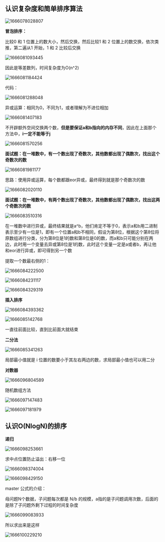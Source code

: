 ## 认识复杂度和简单排序算法

![1666078028807](algorithm.assets/1666078028807.png)

**冒泡排序：**

比较0 和 1 位置上的数大小，然后交换，然后比较1 和 2 位置上的数交换，依次类推，第二遍从1 开始，1 和 2 比较后交换

![1666081093445](algorithm.assets/1666081093445.png)

因此是等差数列，时间复杂度为O(n^2)

![1666081184424](algorithm.assets/1666081184424.png)

代码：

![1666081288048](algorithm.assets/1666081288048.png)

异或运算：相同为0，不同为1，或者理解为不进位相加

![1666081407183](algorithm.assets/1666081407183.png)

不开辟额外空间交换两个数，**但是要保证a和b指向的内存不同**，因此在上面那个方法中，**i一定不能等于j**

![1666081570256](algorithm.assets/1666081570256.png)

**面试题：在一堆数中，有一个数出现了奇数次，其他数都出现了偶数次，找出这个奇数次的数**

![1666081981177](algorithm.assets/1666081981177.png)

思路：使用异或运算，每个数都跟eor异或，最终得到就是那个奇数次的数

![1666082020110](algorithm.assets/1666082020110.png)

**面试题：在一堆数中，有两个数出现了奇数次，其他数都出现了偶数次，找出这两个奇数次的数**

![1666083510316](algorithm.assets/1666083510316.png)

在一堆数中进行异或，最终结果就是a^b，他们肯定不等于0，表示a和b用二进制表示至少有一位是1，即有一个位置a和b不相同，假设为第8位，根据这个第8位将原数组进行分类，分为第8位是1的数和第8位是0的数，而a和b只可能分别在两边，此时用一个变量去异或第8位是1的数，此时这个变量一定是a或者b，再让他和eor进行异或，即可得到另一个数

提取一个数最右侧的1：

![1666084222500](algorithm.assets/1666084222500.png)

![1666084231117](algorithm.assets/1666084231117.png)



![1666084329319](algorithm.assets/1666084329319.png)

**插入排序**

![1666084393362](algorithm.assets/1666084393362.png)

![1666085142768](algorithm.assets/1666085142768.png)

一直往前面比较，直到比前面大就结束

**二分法**

![1666085341263](algorithm.assets/1666085341263.png)

局部最小值就是 i 位置的数要小于其左右两边的数，求局部最小值也可以用二分

**对数器**

![1666096804589](algorithm.assets/1666096804589.png)

随机数组方法

![1666097147483](algorithm.assets/1666097147483.png)

![1666097181979](algorithm.assets/1666097181979.png)

## 认识O(NlogN)的排序

**递归**

![1666098253661](algorithm.assets/1666098253661.png)

 求中点位置防止溢出：右移一位

![1666098374004](algorithm.assets/1666098374004.png)

![1666098429150](algorithm.assets/1666098429150.png)

master 公式的介绍：

母问题N个数据，子问题每次都是 N/b 的规模，a指的是子问题调用次数，后面的是除了子问题外剩下过程的时间复杂度

![1666099083933](algorithm.assets/1666099083933.png)

所以求出来是这样

![1666100229210](algorithm.assets/1666100229210.png)

